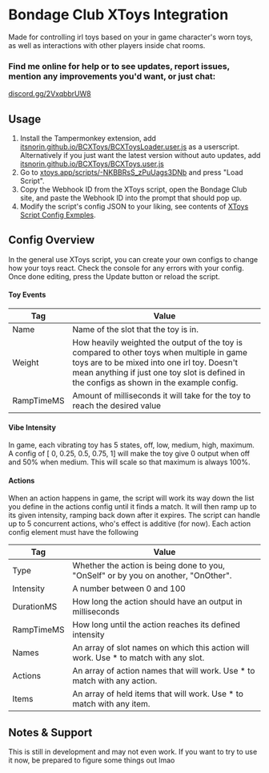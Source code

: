 # Bondage Club XToys Integration

Made for controlling irl toys  based on your in game character's worn toys, as well as interactions with other players inside chat rooms.

### Find me online for help or to see updates, report issues, mention any improvements you'd want, or just chat:

[discord.gg/2VxqbbrUW8](https://discord.gg/2VxqbbrUW8)

## Usage

1. Install the Tampermonkey extension, add [itsnorin.github.io/BCXToys/BCXToysLoader.user.js](https://itsnorin.github.io/BCXToys/BCXToysLoader.user.js) as a userscript. Alternatively if you just want the latest version without auto updates, add [itsnorin.github.io/BCXToys/BCXToys.user.js](https://itsnorin.github.io/BCXToys/BCXToys.user.js)
2. Go to [xtoys.app/scripts/-NKBBRsS_zPuUags3DNb](https://xtoys.app/scripts/-NKBBRsS_zPuUags3DNb) and press "Load Script".
3. Copy the Webhook ID from the XToys script, open the Bondage Club site, and paste the Webhook ID into the prompt that should pop up.
4. Modify the script's config JSON to your liking, see contents of [XToys Script Config Exmples](https://github.com/ItsNorin/Bondage-Club-XToys-Integration/tree/main/XToys%20Script%20Config%20Examples).

## Config Overview

In the general use XToys script, you can create your own configs to change how your toys react. Check the console for any errors with your config. Once done editing, press the Update button or reload the script.

#### Toy Events

Tag        | Value
-----------|---
Name       | Name of the slot that the toy is in.
Weight     | How heavily weighted the output of the toy is compared to other toys when multiple in game toys are to be mixed into one irl toy. Doesn't mean anything if just one toy slot is defined in the configs as shown in the example config.
RampTimeMS | Amount of milliseconds it will take for the toy to reach the desired value

#### Vibe Intensity

In game, each vibrating toy has 5 states, off, low, medium, high, maximum. A config of [ 0, 0.25, 0.5, 0.75, 1] will make the toy give 0 output when off and 50% when medium. This will scale so that maximum is always 100%.

#### Actions

When an action happens in game, the script will work its way down the list you define in the actions config until it finds a match. It will then ramp up to its given intensity, ramping back down after it expires. The script can handle up to 5 concurrent actions, who's effect is additive (for now). Each action config element must have the following

Tag        | Value
-----------|---
Type       | Whether the action is being done to you, "OnSelf" or by you on another, "OnOther". 
Intensity  | A number between 0 and 100
DurationMS | How long the action should have an output in milliseconds
RampTimeMS | How long until the action reaches its defined intensity
Names      | An array of slot names on which this action will work. Use * to match with any slot.
Actions    | An array of action names that will work. Use * to match with any action.
Items      | An array of held items that will work. Use * to match with any item.


## Notes & Support
This is still in development and may not even work. If you want to try to use it now, be prepared to figure some things out lmao